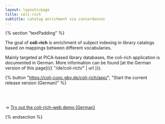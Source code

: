 ```yaml
---
layout: layouts/page
title: coli-rich
subtitle: catalog enrichment via concordances
---
```


{% section "textPadding" %}

The goal of **coli-rich** is enrichment of subject indexing in library catalogs based on mappings between different vocabularies.

Mainly targeted at PICA-based library databases, the coli-rich application is documented in German. More information can be found [at the German version of this page]({{ "/de/coli-rich/" | url }}).

{% button "https://coli-conc.gbv.de/coli-rich/app/", "Start the current release version (German)" %}

<br><br>

→ [Try out the coli-rich-web demo (German)](https://coli-conc.gbv.de/coli-rich/dev/)

{% endsection %}


